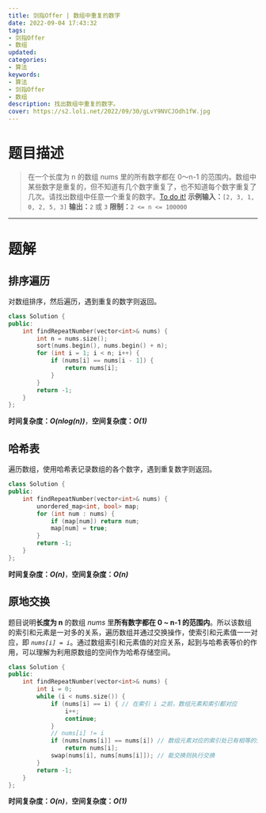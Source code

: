 ```yaml
---
title: 剑指Offer | 数组中重复的数字
date: 2022-09-04 17:43:32
tags:
- 剑指Offer
- 数组
updated:
categories:
- 算法
keywords:
- 算法
- 剑指Offer
- 数组
description: 找出数组中重复的数字。
cover: https://s2.loli.net/2022/09/30/gLvY9NVCJOdh1fW.jpg
---
```

# 题目描述
> 在一个长度为 n 的数组 nums 里的所有数字都在 0～n-1 的范围内。数组中某些数字是重复的，但不知道有几个数字重复了，也不知道每个数字重复了几次。请找出数组中任意一个重复的数字。[To do it!](https://leetcode.cn/problems/shu-zu-zhong-zhong-fu-de-shu-zi-lcof/)
> **示例输入：**`[2, 3, 1, 0, 2, 5, 3]`
> **输出：**`2` 或 `3`
> **限制：**`2 <= n <= 100000`

---

# 题解
## 排序遍历
对数组排序，然后遍历，遇到重复的数字则返回。
```C++
class Solution {
public:
    int findRepeatNumber(vector<int>& nums) {
        int n = nums.size();
        sort(nums.begin(), nums.begin() + n);
        for (int i = 1; i < n; i++) {
            if (nums[i] == nums[i - 1]) {
                return nums[i];
            }
        }
        return -1;
    }
};
```
**时间复杂度：_O(nlog(n))_**，**空间复杂度：_O(1)_**

## 哈希表
遍历数组，使用哈希表记录数组的各个数字，遇到重复数字则返回。
```C++
class Solution {
public:
    int findRepeatNumber(vector<int>& nums) {
        unordered_map<int, bool> map;
        for (int num : nums) {
            if (map[num]) return num;
            map[num] = true;
        }
        return -1;
    }
};
```
**时间复杂度：_O(n)_**，**空间复杂度：_O(n)_**

## 原地交换
题目说明**长度为 n** 的数组 *nums* 里**所有数字都在 0 ~ n-1 的范围内**。所以该数组的索引和元素是一对多的关系，遍历数组并通过交换操作，使索引和元素值一一对应，即 *`nums[i] = i`*。通过数组索引和元素值的对应关系，起到与哈希表等价的作用，可以理解为利用原数组的空间作为哈希存储空间。
```C++
class Solution {
public:
    int findRepeatNumber(vector<int>& nums) {
        int i = 0;
        while (i < nums.size()) {
            if (nums[i] == i) { // 在索引 i 之前，数组元素和索引都对应
                i++;
                continue;
            }
            // nums[i] != i
            if (nums[nums[i]] == nums[i]) // 数组元素对应的索引处已有相等的元素
                return nums[i];
            swap(nums[i], nums[nums[i]]); // 能交换则执行交换
        }
        return -1;
    }
};
```
**时间复杂度：_O(n)_**，**空间复杂度：_O(1)_**